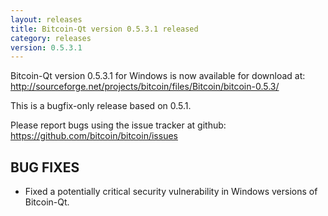 ```yaml
---
layout: releases
title: Bitcoin-Qt version 0.5.3.1 released
category: releases
version: 0.5.3.1
---
```

Bitcoin-Qt version 0.5.3.1 for Windows is now available for download at:
<http://sourceforge.net/projects/bitcoin/files/Bitcoin/bitcoin-0.5.3/>

This is a bugfix-only release based on 0.5.1.

Please report bugs using the issue tracker at github:
<https://github.com/bitcoin/bitcoin/issues>

BUG FIXES
---------

* Fixed a potentially critical security vulnerability in Windows
versions of Bitcoin-Qt.

